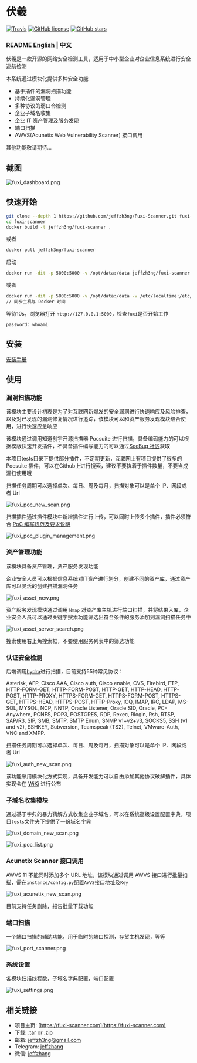 # 伏羲

[![Travis](https://img.shields.io/badge/Python-2.6%7C2.7-blue.svg)](https://www.python.org/)
[![GitHub license](https://img.shields.io/github/license/jeffzh3ng/Fuxi-Scanner.svg)](https://github.com/jeffzh3ng/Fuxi-Scanner/blob/master/LICENSE)
[![GitHub stars](https://img.shields.io/github/stars/jeffzh3ng/Fuxi-Scanner.svg)](https://github.com/jeffzh3ng/Fuxi-Scanner/stargazers)

### README [English](../README.md) | 中文

伏羲是一款开源的网络安全检测工具，适用于中小型企业对企业信息系统进行安全巡航检测

本系统通过模块化提供多种安全功能

- 基于插件的漏洞扫描功能
- 持续化漏洞管理
- 多种协议的弱口令检测
- 企业子域名收集
- 企业 IT 资产管理及服务发现
- 端口扫描
- AWVS(Acunetix Web Vulnerability Scanner) 接口调用

其他功能敬请期待...

## 截图

![fuxi_dashboard.png](images/fuxi_dashboard.png)

## 快速开始

```bash
git clone --depth 1 https://github.com/jeffzh3ng/Fuxi-Scanner.git fuxi-scanner
cd fuxi-scanner
docker build -t jeffzh3ng/fuxi-scanner .
```

或者

```bash
docker pull jeffzh3ng/fuxi-scanner
```

启动

```bash
docker run -dit -p 5000:5000 -v /opt/data:/data jeffzh3ng/fuxi-scanner:latest
```

或者

```bash
docker run -dit -p 5000:5000 -v /opt/data:/data -v /etc/localtime:/etc/localtime jeffzh3ng/fuxi-scanner
// 同步主机与 Docker 时间
```

等待10s，浏览器打开 `http://127.0.0.1:5000`，检查`fuxi`是否开始工作

`password: whoami`

## 安装

[安装手册](INSTALL.zh.md)

## 使用

### 漏洞扫描功能

该模块主要设计初衷是为了对互联网新爆发的安全漏洞进行快速响应及风险排查，以及对已发现的漏洞修复情况进行追踪，该模块可以和资产服务发现模块结合使用，进行快速应急响应

该模块通过调用知道创宇开源扫描器 Pocsuite 进行扫描，具备编码能力的可以根据模版快速开发插件，不具备插件编写能力的可以通过[SeeBug 社区](https://www.seebug.org/)获取

本项目tests目录下提供部分插件，不定期更新，互联网上有项目提供了很多的 Pocsuite 插件，可以在Github上进行搜索，建议不要执着于插件数量，不要当成漏扫使用哦

扫描任务周期可以选择单次、每日、周及每月，扫描对象可以是单个 IP、网段或者 Url

![fuxi_poc_new_scan.png](images/fuxi_poc_new_scan.png)

扫描插件通过插件模块中新增插件进行上传，可以同时上传多个插件，插件必须符合 [PoC 编写规范及要求说明](https://github.com/knownsec/Pocsuite/blob/master/docs/CODING.md)

![fuxi_poc_plugin_management.png](images/fuxi_poc_plugin_management.png)

### 资产管理功能

该模块具备资产管理，资产服务发现功能

企业安全人员可以根据信息系统对IT资产进行划分，创建不同的资产库，通过资产库可以灵活的创建扫描漏洞任务

![fuxi_asset_new.png](images/fuxi_asset_new.png)

资产服务发现模块通过调用 `Nmap` 对资产库主机进行端口扫描，并将结果入库，企业安全人员可以通过关键字搜索功能筛选出符合条件的服务添加到漏洞扫描任务中

![fuxi_asset_server_search.png](images/fuxi_asset_service_search.png)

搜索使用右上角搜索框，不要使用服务列表中的筛选功能

### 认证安全检测

后端调用[hydra](https://github.com/vanhauser-thc/thc-hydra)进行扫描，目前支持55种常见协议：

Asterisk, AFP, Cisco AAA, Cisco auth, Cisco enable, CVS, Firebird, FTP, HTTP-FORM-GET, HTTP-FORM-POST, HTTP-GET, HTTP-HEAD, HTTP-POST, HTTP-PROXY, HTTPS-FORM-GET, HTTPS-FORM-POST, HTTPS-GET, HTTPS-HEAD, HTTPS-POST, HTTP-Proxy, ICQ, IMAP, IRC, LDAP, MS-SQL, MYSQL, NCP, NNTP, Oracle Listener, Oracle SID, Oracle, PC-Anywhere, PCNFS, POP3, POSTGRES, RDP, Rexec, Rlogin, Rsh, RTSP, SAP/R3, SIP, SMB, SMTP, SMTP Enum, SNMP v1+v2+v3, SOCKS5, SSH (v1 and v2), SSHKEY, Subversion, Teamspeak (TS2), Telnet, VMware-Auth, VNC and XMPP.

扫描任务周期可以选择单次、每日、周及每月，扫描对象可以是单个 IP、网段或者 Url

![fuxi_auth_new_scan.png](images/fuxi_auth_new_scan.png)

该功能采用模块化方式实现，具备开发能力可以自由添加其他协议破解插件，具体实现会在 [WiKi]() 进行公布

### 子域名收集模块

通过基于字典的暴力猜解方式收集企业子域名，可以在系统高级设置配置字典，项目`tests`文件夹下提供了一份域名字典

![fuxi_domain_new_scan.png](images/fuxi_domain_new_scan.png)

![fuxi_poc_list.png](images/fuxi_domain_list.png)

### Acunetix Scanner 接口调用

AWVS 11 不能同时添加多个 URL 地址，该模块通过调用 AWVS 接口进行批量扫描，需在`instance/config.py`配置`AWVS`接口地址及`Key`

![fuxi_acunetix_new_scan.png](images/fuxi_acunetix_new_scan.png)

目前支持任务删除，报告批量下载功能

### 端口扫描

一个端口扫描的辅助功能，用于临时的端口探测，存货主机发现，等等

![fuxi_port_scanner.png](images/fuxi_port_scanner.png)

### 系统设置

各模块扫描线程数，子域名字典配置，端口配置

![fuxi_settings.png](images/fuxi_settings.png)

## 相关链接

- 项目主页: [https://fuxi-scanner.com](https://fuxi-scanner.com)
- 下载: [.tar](https://github.com/jeffzh3ng/Fuxi-Scanner/tarball/master) or [.zip](https://github.com/jeffzh3ng/Fuxi-Scanner/zipball/master)
- 邮箱: [jeffzh3ng@gmail.com](mailto:jeffzh3ng@gmail.com)
- Telegram: [jeffzhang](https://t.me/jeffzhang)
- 微信: [jeffzhang](https://fuxi-scanner.com/static/images/wx_20180605112603.jpg)
